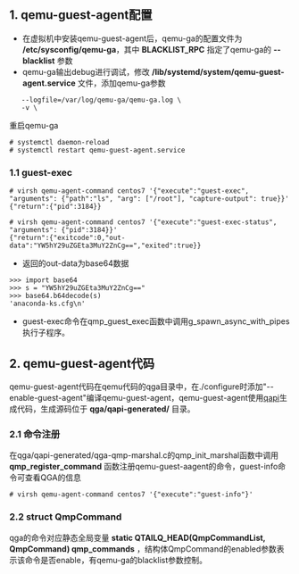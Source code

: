## 1. qemu-guest-agent配置
+ 在虚拟机中安装qemu-guest-agent后，qemu-ga的配置文件为 **/etc/sysconfig/qemu-ga**，其中 **BLACKLIST_RPC** 指定了qemu-ga的 **--blacklist** 参数
+ qemu-ga输出debug进行调试，修改 **/lib/systemd/system/qemu-guest-agent.service** 文件，添加qemu-ga参数
```
   --logfile=/var/log/qemu-ga/qemu-ga.log \
   -v \
```
重启qemu-ga
```
# systemctl daemon-reload
# systemctl restart qemu-guest-agent.service
```

### 1.1 guest-exec
```
# virsh qemu-agent-command centos7 '{"execute":"guest-exec", "arguments": {"path":"ls", "arg": ["/root"], "capture-output": true}}'
{"return":{"pid":3184}}

# virsh qemu-agent-command centos7 '{"execute":"guest-exec-status", "arguments": {"pid":3184}}'
{"return":{"exitcode":0,"out-data":"YW5hY29uZGEta3MuY2ZnCg==","exited":true}}
```
+ 返回的out-data为base64数据
```
>>> import base64
>>> s = "YW5hY29uZGEta3MuY2ZnCg=="
>>> base64.b64decode(s)
'anaconda-ks.cfg\n'
```
+ guest-exec命令在qmp_guest_exec函数中调用g_spawn_async_with_pipes执行子程序。

## 2. qemu-guest-agent代码
qemu-guest-agent代码在qemu代码的qga目录中，在./configure时添加"--enable-guest-agent"编译qemu-guest-agent，qemu-guest-agent使用[qapi](https://github.com/qemu/qemu/blob/master/docs/qapi-code-gen.txt)生成代码，生成源码位于 **qga/qapi-generated/** 目录。

### 2.1 命令注册
在qga/qapi-generated/qga-qmp-marshal.c的qmp_init_marshal函数中调用 **qmp_register_command** 函数注册qemu-guest-aagent的命令，guest-info命令可查看QGA的信息
```
# virsh qemu-agent-command centos7 '{"execute":"guest-info"}'
```

### 2.2 struct QmpCommand
qga的命令对应静态全局变量 **static QTAILQ_HEAD(QmpCommandList, QmpCommand) qmp_commands** ，结构体QmpCommand的enabled参数表示该命令是否enable，有qemu-ga的blacklist参数控制。
